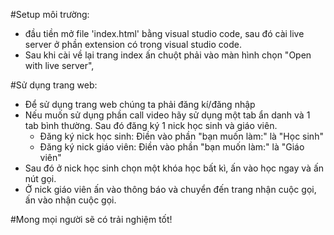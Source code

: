 #Setup môi trường:
- đầu tiền mở file 'index.html' bằng visual studio code, sau đó cài live server ở phần extension có trong visual studio code. 
- Sau khi cài về lại trang index ấn chuột phải vào màn hình chọn "Open with live server",

#Sử dụng trang web:
- Để sử dụng trang web chúng ta phải đăng kí/đăng nhập
- Nếu muốn sử dụng phần call video hãy sử dụng một tab ẩn danh và 1 tab bình thường. Sau đó đăng ký 1 nick học sinh và giáo viên.
    + Đăng ký nick học sinh: Điền vào phần "bạn muốn làm:"  là "Học sinh"
    + Đăng ký nick giáo viên: Điền vào phần "bạn muốn làm:"  là "Giáo viên"
- Sau đó ở nick học sinh chọn một khóa học bất kì, ấn vào học ngay và ấn nút gọi.
- Ở nick giáo viên ấn vào thông báo và chuyển đến trang nhận cuộc gọi, ấn vào nhận cuộc gọi.

#Mong mọi người sẽ có trải nghiệm tốt!